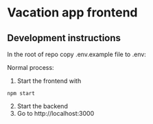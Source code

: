 # Vacation app frontend

## Development instructions
In the root of repo copy .env.example file to .env:

Normal process:
1. Start the frontend with
```
npm start
```
2. Start the backend
3. Go to http://localhost:3000